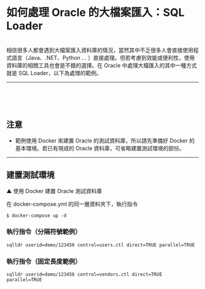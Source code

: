 # 如何處理 Oracle 的大檔案匯入：SQL Loader
<br />
相信很多人都會遇到大檔案匯入資料庫的情況，當然其中不乏很多人會直接使用程式語言（Java、.NET、Python ... ）直接處理。但若考慮到效能或便利性，使用資料庫的相關工具也會是不錯的選擇。在 Oracle 中處理大檔匯入的其中一種方式就是 SQL Loader，以下為處理的範例。

---
<br />
<br />
<br />

## 注意

* 範例使用 Docker 來建置 Oracle 的測試資料庫，所以請先準備好 Docker 的基本環境。若已有現成的 Oracle 資料庫，可省略建置測試環境的部份。

---



## 建置測試環境

▲ 使用 Docker 建置 Oracle 測試資料庫

在 docker-compose.yml 的同一層資料夾下，執行指令
```
$ docker-compose up -d
```


### 執行指令（分隔符號範例）
```
sqlldr userid=demo/123456 control=users.ctl direct=TRUE parallel=TRUE
```

### 執行指令（固定長度範例）
```
sqlldr userid=demo/123456 control=vendors.ctl direct=TRUE parallel=TRUE
```
